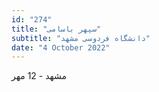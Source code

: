 ```yaml
---
id: "274"
title: "سپهر باسامی"
subtitle: "دانشگاه فردوسی مشهد"
date: "4 October 2022"
---
```


مشهد - 12 مهر 
